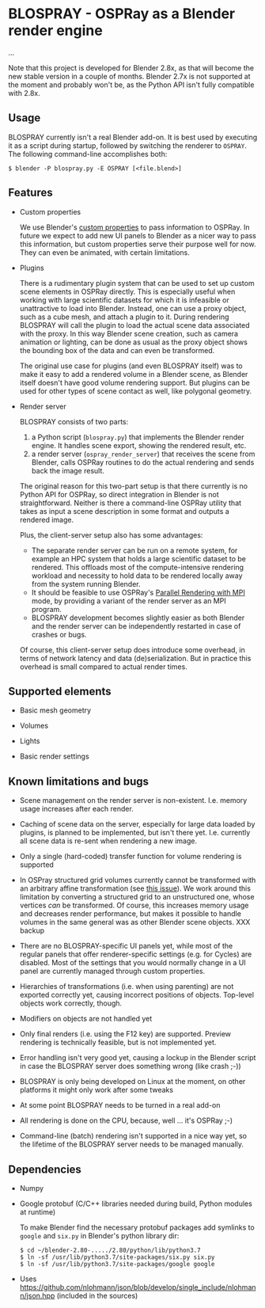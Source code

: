 # BLOSPRAY - OSPRay as a Blender render engine

...

Note that this project is developed for Blender 2.8x, as that
will become the new stable version in a couple of months.
Blender 2.7x is not supported at the moment and probably won't be,
as the Python API isn't fully compatible with 2.8x.

## Usage

BLOSPRAY currently isn't a real Blender add-on. It is best used by executing it as a script during startup, followed by switching the renderer to `OSPRAY`. The following command-line accomplishes both:

```
$ blender -P blospray.py -E OSPRAY [<file.blend>]
```

## Features

* Custom properties

  We use Blender's [custom properties](https://docs.blender.org/manual/en/dev/data_system/custom_properties.html)
  to pass information to OSPRay. In future we expect to add new
  UI panels to Blender as a nicer way to pass this information, but custom properties serve their purpose well for now. They can even be animated, with certain limitations.

* Plugins

  There is a rudimentary plugin system that can be used to set up
  custom scene elements in OSPRay directly. This is especially useful when working with large scientific datasets for which it is infeasible or unattractive to load into Blender. Instead, one can use a proxy object, such as a cube mesh, and attach a plugin to it. During rendering BLOSPRAY will call the plugin to load the actual scene data associated with the proxy. In this way Blender scene creation, such as camera animation or lighting, can be done as usual as the proxy object shows the bounding box of the data and can even be transformed.

  The original use case for plugins (and even BLOSPRAY itself) was
  to make it easy to add a rendered volume in a Blender scene, as Blender
  itself doesn't have good volume rendering support. But plugins can be used for other types of scene contact as well, like polygonal geometry.

* Render server

  BLOSPRAY consists of two parts:

  1. a Python script (`blospray.py`) that implements the Blender render engine. It handles scene export, showing the rendered result, etc.
  2. a render server (`ospray_render_server`) that receives the scene from Blender, calls OSPRay routines to do the actual rendering and sends back the image result.

  The original reason for this two-part setup is that there currently is no Python API for OSPRay, so direct integration in Blender is not straightforward. Neither is there a command-line OSPRay utility that takes as input a scene description in some format and outputs a rendered image.

  Plus, the client-server setup also has some advantages:

  - The separate render server can be run on a remote system, for example an HPC system that holds a large scientific dataset to be rendered. This offloads most of the compute-intensive rendering workload and necessity to hold data to be rendered locally away from the system running Blender.
  - It should be feasible to use OSPRay's [Parallel Rendering with MPI](http://www.ospray.org/documentation.html#parallel-rendering-with-mpi) mode, by providing a variant of the render server as an MPI program.
  - BLOSPRAY development becomes slightly easier as both Blender and the render server can be independently restarted in case of crashes or bugs.

  Of course, this client-server setup does introduce some overhead, in terms of network latency and data (de)serialization. But in practice this overhead is small compared to actual render times.

## Supported elements

* Basic mesh geometry

* Volumes

* Lights

* Basic render settings


## Known limitations and bugs

* Scene management on the render server is non-existent. I.e. memory usage increases after each render.  

* Caching of scene data on the server, especially for large data loaded by plugins, is planned to be implemented, but isn't there yet. I.e. currently all scene data is re-sent when rendering a new image.

* Only a single (hard-coded) transfer function for volume rendering is supported

* In OSPray structured grid volumes currently cannot be transformed with an arbitrary affine transformation (see [this issue](https://github.com/ospray/ospray/issues/159)). We work around this limitation by converting a structured grid to an unstructured one, whose vertices *can* be transformed. Of course, this increases memory usage and decreases render performance, but makes it possible to handle volumes in the same general was as other Blender scene objects. XXX backup

* There are no BLOSPRAY-specific UI panels yet, while most of the regular panels that offer renderer-specific settings (e.g. for Cycles) are disabled. Most of the settings that you would normally change in a UI panel are currently managed through custom properties.

* Hierarchies of transformations (i.e. when using parenting) are not
exported correctly yet, causing incorrect positions of objects. Top-level objects work correctly, though.

* Modifiers on objects are not handled yet

* Only final renders (i.e. using the F12 key) are supported. Preview rendering is technically feasible, but is not implemented yet.

* Error handling isn't very good yet, causing a lockup in the Blender script in case the BLOSPRAY server does something wrong (like crash ;-))

* BLOSPRAY is only being developed on Linux at the moment, on other platforms it might only work after some tweaks

* At some point BLOSPRAY needs to be turned in a real add-on

* All rendering is done on the CPU, because, well ... it's OSPRay ;-)

* Command-line (batch) rendering isn't supported in a nice way yet, so the lifetime of the BLOSPRAY server needs to be managed manually.

## Dependencies

* Numpy

* Google protobuf (C/C++ libraries needed during build, Python modules at runtime)

  To make Blender find the necessary protobuf packages add symlinks to
  `google` and `six.py` in Blender's python library dir:

  ```
  $ cd ~/blender-2.80-...../2.80/python/lib/python3.7
  $ ln -sf /usr/lib/python3.7/site-packages/six.py six.py
  $ ln -sf /usr/lib/python3.7/site-packages/google google
  ```
* Uses https://github.com/nlohmann/json/blob/develop/single_include/nlohmann/json.hpp
  (included in the sources)
